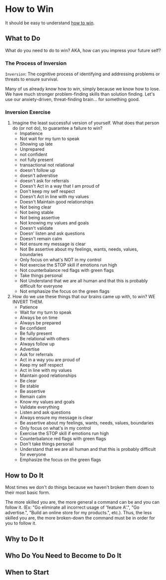 # How to Win

It should be easy to understand [how to win](https://www.youtube.com/watch?v=MNll1BaskLA).

## What to Do

What do you need to do to win? AKA, how can you impress your future self?

### The Process of Inversion

`Inversion`: The cognitive process of identifying and addressing problems or threats to ensure survival.

Many of us already know how to win, simply because we know how to lose. We have much stronger problem-finding skills than solution finding. Let's use our anxiety-driven, threat-finding brain... for something good.

### Inversion Exercise

1. Imagine the least successful version of yourself. What does that person do (or not do), to guarantee a failure to win?
   - Impatience
   - Not wait for my turn to speak
   - Showing up late
   - Unprepared
   - not confident
   - not fully present
   - transactional not relational
   - doesn't follow up
   - doesn't adverstise
   - doesn't ask for referrals
   - Doesn't Act in a way that I am proud of
   - Don't keep my self respect
   - Doesn't Act in line with my values
   - Doesn't Maintain good relationships
   - Not being clear
   - Not being stable
   - Not being assertive
   - Not knowing my values and goals
   - Doesn't validate
   - Doesn' listen and ask questions
   - Doesn't remain calm
   - Not ensure my message is clear
   - Not Be assertive about my feelings, wants, needs, values, boundaries
   - Only focus on what's NOT in my control
   - Not exercise the STOP skill if emotions run high
   - Not counterbalance red flags with green flags
   - Take things personal
   - Not Understand that we are all human and that this is probably difficult for everyone
   - Not emphasize the focus on the green flags
2. How do we use these things that our brains came up with, to win? WE INVERT THEM.
   - Patience
   - Wait for my turn to speak
   - Always be on time
   - Always be prepared
   - Be confident
   - Be fully present
   - Be relational with others
   - Always follow up
   - Advertise
   - Ask for referrals
   - Act in a way you are proud of
   - Keep my self respect
   - Act in line with my values
   - Maintain good relationships
   - Be clear
   - Be stable
   - Be assertive
   - Remain calm
   - Know my values and goals
   - Validate everything
   - Listen and ask questions
   - Always ensure my message is clear
   - Be assertive about my feelings, wants, needs, values, boundaries
   - Only focus on what's in my control
   - Exercise the STOP skill if emotions run high
   - Counterbalance red flags with green flags
   - Don't take things personal
   - Understand that we are all human and that this is probably difficult for everyone
   - Emphasize the focus on the green flags

## How to Do It

Most times we don't do things because we haven't broken them down to their most basic form.

The more skilled you are, the more general a command can be and you can follow it. (Ex: "Go eliminate all incorrect usage of 'feature A'.", "Go advertise.", "Build an online store for my products.", etc.). Thus, the less skilled you are, the more broken-down the command must be in order for you to follow it.

## Why to Do It

## Who Do You Need to Become to Do It

## When to Start

